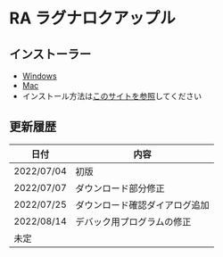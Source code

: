# RA ラグナロクアップル

## インストーラー

- <a href = "./dist/RA%20Setup%201.0.0.exe.zip" target="_blank">Windows</a>
- <a href = "./dist/RA-1.0.0.dmg.zip" target="_blank">Mac</a>
- インストール方法は<a href = "https://voicevox.hiroshiba.jp/how_to_use/" target="_blank">このサイトを参照</a>してください

## 更新履歴

| 日付        | 内容  |
| ----------| --- |
| 2022/07/04| 初版  |
| 2022/07/07|ダウンロード部分修正|
| 2022/07/25|ダウンロード確認ダイアログ追加|
| 2022/08/14|デバック用プログラムの修正|
| 未定       |     |
